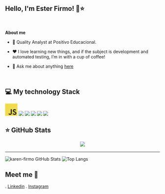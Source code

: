 ## Hello, I'm Ester Firmo! 👋⭐ 
  <!--  <p  align="center"><img  width="20%" height="20%" align="center" alt="Hello, I'm Beatriz C. Araújo!"  <img src="https://i.ibb.co/cv1VTQT/icon-github.png" alt="icon-github"
</p>-->

  

<br  />


**About me**

  

- 💼 Quality Analyst at Positivo Educacional.

  



  

- ❤️ I love learning new things, and if the subject is development and automated testing, I’m in with a cup of coffee!

  

- 💬 Ask me about anything [here](https://github.com/karen-firmo/Karen-Firmo)

   
<br  />

## 💻 My technology Stack 

<code><img  height="40"  alt="javascript"  src="https://raw.githubusercontent.com/github/explore/80688e429a7d4ef2fca1e82350fe8e3517d3494d/topics/javascript/javascript.png"></code>
 <code><img src="https://i.ibb.co/qjYQnJv/download-4.jpg" height="45"></code>
 <code><img src="https://i.ibb.co/4Sc7qKn/images-2.png" height="45"></code>
<code><img src="https://i.ibb.co/Bg9W5Jk/download.png" height="45"></code> 
<code><img src="https://i.ibb.co/D1WW3cd/download-1.png" height="45"></code>
<code><img src="https://i.ibb.co/zbKzdMy/png-transparent-black-and-blue-atom-icon-screenshot-react-javascript-responsive-web-design-github-an.png" height="40"></code>

  
  


## ⭐ GitHub Stats

<!-- GITHUB STATUS -->
<div align="center">
  <img height="180em" src="https://github-readme-stats.vercel.app/api/top-langs/?username=beatrizaraujoam&layout=compact&langs_count=10&theme=dark"/>

  <!-- TEMAS: dark, radical, merko, gruvbox, tokyonight, onedark, cobalt, synthwave, highcontrast, dracula -->
</div>


  <!--  <a href="https://github.com/beatrizaraujoam"><img align="center" src="https://github-readme-stats.vercel.app/api?username=beatrizaraujoam&show_icons=true&theme=jolly&include_all_commits=true&count_private=true"/> <a><img align="center" src="https://github-readme-stats.vercel.app/api/top-langs/?username=beatrizaraujoam&layout=compact&langs_count=16&theme=jolly"/> -->


  



----

![karen-firmo GitHub Stats](https://github-readme-stats.vercel.app/api?username=karen-firmo&show_icons=true) ![Top Langs](https://github-readme-stats.vercel.app/api/top-langs/?username=karen-firmo&show_icons=true)



## Meet me 💬 
. [Linkedin](https://www.linkedin.com/in/ester-karen/)
. [Instagram](https://www.instagram.com/esterfirmo_/)
